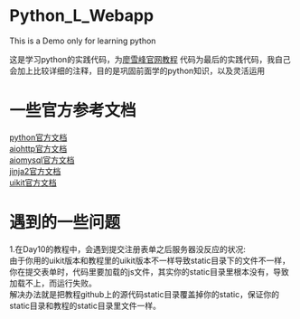 # Python_L_Webapp
This is a Demo only for learning python

这是学习python的实践代码，为[廖雪峰官网教程](http://diaoblog.com>http://www.liaoxuefeng.com/wiki/0014316089557264a6b348958f449949df42a6d3a2e542c000)
代码为最后的实践代码，我自己会加上比较详细的注释，目的是巩固前面学的python知识，以及灵活运用


一些官方参考文档
===
[python官方文档](https://docs.python.org/3/contents.html)  
[aiohttp官方文档](http://aiohttp.readthedocs.org/en/stable/)  
[aiomysql官方文档](http://aiomysql.readthedocs.org/en/latest/)  
[jinja2官方文档](http://docs.jinkan.org/docs/jinja2/)  
[uikit官方文档](http://www.getuikit.net/docs/documentation_get-started.html)  

遇到的一些问题
===
1.在Day10的教程中，会遇到提交注册表单之后服务器没反应的状况:  
由于你用的uikit版本和教程里的uikit版本不一样导致static目录下的文件不一样，你在提交表单时，代码里要加载的js文件，其实你的static目录里根本没有，导致加载不上，而运行失败。  
解决办法就是把教程github上的源代码static目录覆盖掉你的static，保证你的static目录和教程的static目录里文件一样。  